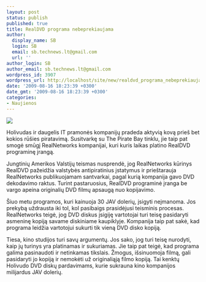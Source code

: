 ```yaml
---
layout: post
status: publish
published: true
title: RealDVD programa nebeprekiaujama
author:
  display_name: SB
  login: SB
  email: sb.technews.lt@gmail.com
  url: ''
author_login: SB
author_email: sb.technews.lt@gmail.com
wordpress_id: 3907
wordpress_url: http://localhost/site/new/realdvd_programa_nebeprekiaujama/
date: '2009-08-16 18:23:39 +0300'
date_gmt: '2009-08-16 18:23:39 +0300'
categories:
- Naujienos
---
```

<div class="imgright"><img src="http://tbn3.google.com/images?q=tbn:_R6zrxLWL_tynM:http://www.slashgear.com/wp-content/uploads/2008/09/realdvd_screenie-480x360.jpg"  /></div>
<p>Holivudas ir daugelis IT pramonės kompanijų pradeda aktyvią kovą prieš bet kokios rūšies piratavimą. Susitvarkę su The Pirate Bay tinklu, jie taip pat smogė smūgį RealNetworks kompanijai, kuri kuris laikas platino RealDVD programinę įrangą.</p>
<p>Jungtinių Amerikos Valstijų teismas nusprendė, jog RealNetworks kūrinys RealDVD pažeidžia valstybės antipiratinius įstatymus ir prieštarauja RealNetworks publikuojamam santvarkai, pagal kurią kompanija gavo DVD dekodavimo raktus. Turint pastaruosius, RealDVD programinė įranga be vargo apeina originalių DVD filmų apsaugą nuo kopijavimo.</p>
<p>Šiuo metu programos, kuri kainuoja 30 JAV dolerių, įsigyti neįmanoma. Jos prekybą uždrausta iki tol, kol pasibaigs prasidėjusi teisminis procesas. RealNetworks teigė, jog DVD diskus įsigiję vartotojai turi teisę pasidaryti asmeninę kopiją savame diskiniame kaupiklyje. Kompanija taip pat sakė, kad programa leidžia vartotojui sukurti tik vieną DVD disko kopiją.</p>
<p>Tiesa, kino studijos turi savų argumentų. Jos sako, jog turi teisę nurodyti, kaip jų turinys yra platinamas ir sukuriamas. Jie taip pat teigė, kad programa galima pasinaudoti ir netinkamas tikslais. Žmogus, išsinuomoja filmą, gali pasidaryti jo kopiją ir nemokėti už originaliąją filmo kopiją. Tai kenktų Holivudo DVD diskų pardavimams, kurie sukrauna kino kompanijos milijardus JAV dolerių.<br /></p>
